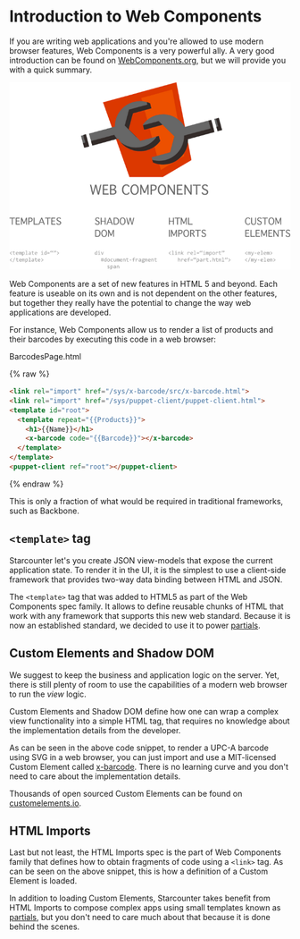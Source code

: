 # Introduction to Web Components

If you are writing web applications and you're allowed to use modern browser features, Web Components is a very powerful ally. A very good introduction can be found on [WebComponents.org](http://webcomponents.org/tags/introduction/), but we will provide you with a quick summary.

![web components breakdown](/assets/web-components-breakdown.png)

Web Components are a set of new features in HTML 5 and beyond. Each feature is useable on its own and is not dependent on the other features, but together they really have the potential to change the way web applications are developed.

For instance, Web Components allow us to render a list of products and their barcodes by executing this code in a web browser:

<div class="code-name">BarcodesPage.html</div>

{% raw %}
```html
<link rel="import" href="/sys/x-barcode/src/x-barcode.html">
<link rel="import" href="/sys/puppet-client/puppet-client.html">
<template id="root">
  <template repeat="{{Products}}">
    <h1>{{Name}}</h1>
    <x-barcode code="{{Barcode}}"></x-barcode>
  </template>
</template>
<puppet-client ref="root"></puppet-client>
```
{% endraw %}

This is only a fraction of what would be required in traditional frameworks, such as Backbone.

## `<template>` tag

Starcounter let's you create JSON view-models that expose the current application state. To render it in the UI, it is the simplest to use a client-side framework that provides two-way data binding between HTML and JSON.

The `<template>` tag that was added to HTML5 as part of the Web Components spec family. It allows to define reusable chunks of HTML that work with any framework that supports this new web standard. Because it is now an established standard, we decided to use it to power [partials](/guides/web/partials/).

## Custom Elements and Shadow DOM

We suggest to keep the business and application logic on the server. Yet, there is still plenty of room to use the capabilities of a modern web browser to run the *view* logic.

Custom Elements and Shadow DOM define how one can wrap a complex view functionality into a simple HTML tag, that requires no knowledge about the implementation details from the developer.

As can be seen in the above code snippet, to render a UPC-A barcode using SVG in a web browser, you can just import and use a MIT-licensed Custom Element called [x-barcode](https://github.com/girliemac/x-barcode). There is no learning curve and you don't need to care about the implementation details.

Thousands of open sourced Custom Elements can be found on [customelements.io](https://customelements.io).

## HTML Imports

Last but not least, the HTML Imports spec is the part of Web Components family that defines how to obtain fragments of code using a `<link>` tag. As can be seen on the above snippet, this is how a definition of a Custom Element is loaded.

In addition to loading Custom Elements, Starcounter takes benefit from HTML Imports to compose complex apps using small templates known as  [partials](/guides/web/partials/), but you don't need to care much about that because it is done behind the scenes.
